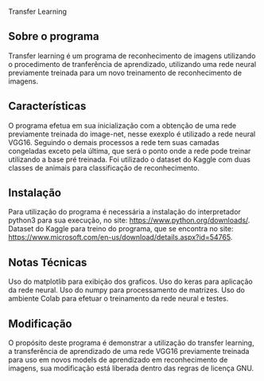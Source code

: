 Transfer Learning

Sobre o programa
----------------

Transfer learning é um programa de reconhecimento de imagens utilizando o procedimento de tranferência de aprendizado, utilizando uma rede neural previamente treinada para um novo treinamento de reconhecimento de imagens.

Características
---------------

O programa efetua em sua inicialização com a obtenção de uma rede previamente treinada do image-net, nesse exexplo é utilizado a rede neural VGG16.
Seguindo o demais processos a rede tem suas camadas congeladas exceto pela última, que será o ponto onde a rede pode treinar utilizando a base pré treinada.
Foi utilizado o dataset do Kaggle com duas classes de animais para classificação de reconhecimento.

Instalação
----------

Para utilização do programa é necessária a instalação do interpretador python3 para sua execução, no site: https://www.python.org/downloads/.
Dataset do Kaggle para treino do programa, que se encontra no site: https://www.microsoft.com/en-us/download/details.aspx?id=54765.

Notas Técnicas
--------------
Uso do matplotlib para exibição dos graficos.
Uso do keras para aplicação da rede neural.
Uso do numpy para processamento de matrizes.
Uso do ambiente Colab para efetuar o treinamento da rede neural e testes.

Modificação
-----------

O propósito deste programa é demonstrar a utilização do transfer learning, a transferência de aprendizado de uma rede VGG16 previamente treinada para uso em novos models de aprendizado em reconhecimento de imagens, sua modificação está liberada dentro das regras de licença GNU. 
